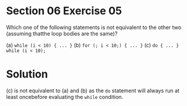 # Section 06 Exercise 05

Which one of the following statements is not equivalent to the other two (assuming thatthe loop bodies are the same)?

(a) `while (i < 10) { ... }`
(b) `for (; i < 10;) { ... }`
(c) `do { ... } while (i < 10);`


# Solution

(c) is not equivalent to (a) and (b) as the `do` statement will always run at least oncebefore evaluating the `while` condition.

